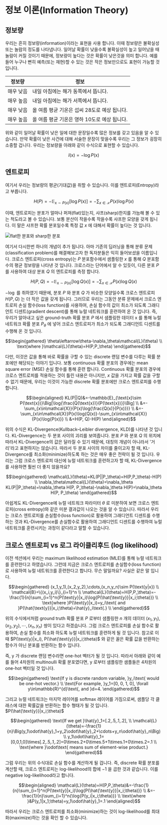# 정보 이론(Information Theory)

## 정보량

우리는 흔히 정보량(information)이라는 표현을 사용 합니다. 이때 정보량은 불확실성 또는 놀람의 정도를 나타냅니다. 일어날 확률이 낮을수록 불확실성이 높고 일어났을 때 놀람이 커질 것이기 때문에, 정보량이 높다는 것은 확률이 낮은것을 의미 합니다. 예를 들어 누구나 뻔히 예측(또는 재현)할 수 있는 것은 작은 정보만으로도 표현이 가능할 것입니다.

|정보량|정보|
|-|-|
|매우 낮음|내일 아침에는 해가 동쪽에서 뜹니다.|
|매우 높음|내일 아침에는 해가 서쪽에서 뜹니다.|
|매우 낮음|올 여름 평균 기온은 섭씨 28도로 예상 됩니다.|
|매우 높음|올 여름 평균 기온은 영하 10도로 예상 됩니다.|

위와 같이 일어날 확률이 낮은 일에 대한 문장일수록 많은 정보를 갖고 있음을 알 수 있습니다. 만약 확률이 낮은 사건에 대해 서술한 문장이 맞을수록 우리는 그 정보가 굉장히 소중할 겁니다. 우리는 정보량을 아래와 같이 수식으로 표현할 수 있습니다.

$$I(\text{x})=-\log{P(\text{x})}$$

## 엔트로피

여기서 우리는 정보량의 평균(기대값)을 취할 수 있습니다. 이를 엔트로피(Entropy)라고 부릅니다.

$$H(P)=-\mathbb{E}_{\text{x}\sim P(\text{x})}[\log{P(\text{x})}]=-\sum_{x\in\mathcal{X}}{P(x)\log{P(x)}}$$

이때, 엔트로피는 분포가 얼마나 퍼져(flat)있는지, 샤프(sharp)한지를 가늠해 볼 수 있는 척도라고 볼 수 있습니다. 보통 분산이 작을수록 작을수록 샤프한 모양을 갖게 됩니다. 이 말은 샤프한 확률 분포일수록 특정 값 $x$ 에 대해서 확률이 높다는 것 입니다. 

![flat한 분포와 sharp한 분포](image)

여기서 다시한번 하나의 개념이 추가 됩니다. 아마 기존의 딥러닝을 통해 분류 문제(classification problem)를 해결해보고자 한 독자분들은 익히 들어보셨을 이름입니다. 크로스 엔트로피(cross entropy)는 $P$ 분포함수에서 샘플링한 $x$ 를 통해 $Q$ 분포함수의 평균 정보량을 나타낸 것 입니다. 크로스라는 단어에서 알 수 있듯이, 다른 분포 $P$ 를 사용하여 대상 분포 $Q$ 의 엔트로피를 측정 합니다.

$$H(P, Q)=-\mathbb{E}_{\text{x}\sim P(\text{x})}[\log{Q(\text{x})}]=-\sum_{x\in\mathcal{X}}{P(x)\log{Q(x)}}$$

 $-\log$ 를 취하였기 때문에, 분포 $P$ 와 분포 $Q$ 가 비슷한 모양일수록 크로스 엔트로피 $H(P,Q)$ 는 더 작은 값을 갖게 됩니다. 그러므로 우리는 그동안 분류 문제에서 크로스 엔트로피 손실 함수(loss function)를 사용하여, 손실 함수의 값이 최소가 되도록 그래디언트 디센트(gradient descent)를 통해 뉴럴 네트워크를 훈련하여 온 것 입니다. 즉, 우리가 알아내고 싶은 ground-truth 확률 분포 $P$ 에서 샘플링한 데이터 $\text{x}$ 를 통해 뉴럴 네트워크 확률 분포 $P_\theta$ 에 넣어 크로스 엔트로피가 최소가 되도록 그래디언트 디센트를 수행해 온 것 입니다.

$$\begin{gathered}
\theta\leftarrow\theta-\nabla_\theta\mathcal{L}(\theta) \\
\text{where }\mathcal{L}(\theta)=H(P,P_\theta)
\end{gathered}$$

다만, 이것은 값을 통해 바로 확률을 구할 수 있는 discrete 랜덤 변수를 다루는 확률 분포에만 해당되는 이야기 입니다. 보통 continuous 확률 분포의 경우에는 mean square error (MSE) 손실 함수를 통해 훈련 합니다. Continuous 확률 분포의 경우에 크로스 엔트로피를 적용하는 것이 틀린 내용은 아니지만, $x$ 값을 가지고 확률 값을 구할 수 없기 때문에, 우리는 이것이 가능한 discrete 확률 분포에만 크로스 엔트로피를 수행 합니다.

$$\begin{aligned}
KL(P||Q)&=-\mathbb{E}_{\text{x}\sim P(\text{x})}\Big[\log{\frac{Q(\text{x})}{P(\text{x})}}\Big] \\
&=-\sum_{x\in\mathcal{X}}{P(x)\log{\frac{Q(x)}{P(x)}}} \\
&=-\sum_{x\in\mathcal{X}}P(x)\log{Q(x)}-\sum_{x\in\mathcal{X}}{P(x)\log{P(x)}} \\
&=H(P, Q)-H(P)
\end{aligned}$$

위의 수식은 KL-Divergence(Kullback–Leibler divergence, KLD)를 나타낸 것 입니다. KL-Divergence는 두 분포 사이의 괴리를 보여줍니다. 분포 $P$ 와 분포 $Q$ 의 위치에 따라서 KL-Divergence의 값은 달라질 수 있기 때문에, 대칭의 개념이 아니라서 '거리'라고 표현하지는 않습니다. 따라서 두 분포 사이의 차이를 줄이고자 할 때, KL-Divergence를 최소화(minimize)하도록 하는 것은 매우 좋은 전략이 될 것 입니다. 우리는 그럼 크로스 엔트로피 대신에 뉴럴 네트워크를 훈련하고자 할 때, KL-Divergence를 사용하면 훨씬 더 좋지 않을까요?

$$\begin{gathered}
\mathcal{L}(\theta)=KL(P||P_\theta)=H(P,P_\theta)-H(P) \\
\nabla_\theta\mathcal{L}(\theta)=\nabla_\theta KL(P||P_\theta)=\nabla_\theta H(P, P_\theta)-\nabla_\theta H(P)=\nabla_\theta H(P, P_\theta)
\end{gathered}$$

아쉽게도 KL-Divergence에 뉴럴 네트워크 파라미터 $\theta$ 로 미분하여 보면 크로스 엔트로피(cross entropy)와 같은 미분 결과값이 나오는 것을 알 수 있습니다. 따라서 우리는 크로스 엔트로피를 손실함수(loss function)로 활용하여 그래디언트 디센트를 수행하는 것과 KL-Divergence를 손실함수로 활용하여 그래디언트 디센트를 수행하여 뉴럴네트워크를 훈련시키는 과정이 같다라고 말할 수 있습니다.

## 크로스 엔트로피 vs 로그 라이클리후드 (log likelihood)

이전 섹션에서 우리는 maximum likelihood estimation (MLE)를 통해 뉴럴 네트워크를 훈련한다고 하였습니다. 그런데 지금은 크로스 엔트로피를 손실함수(loss function)로 사용하여 뉴럴 네트워크를 훈련한다고 합니다. 무슨 말일까요? 사실은 같은 말 입니다.

$$\begin{gathered}
(x_1,y_1),(x_2,y_2),\cdots,(x_n,y_n)\sim P(\text{y|x}) \\
\mathcal{B}=\{(x_i,y_i)\}_{i=1}^n \\
\mathcal{L}(\theta)=H(P,P_\theta)=-\frac{1}{n}\sum_{i=1}^n{P(\text{y}|x_i)\log{P(\hat{\text{y}}|x_i;\theta)}} \\
\text{where }P(\text{y}|x_i)=y_i\text{ and }P(\hat{\text{y}}|x_i;\theta)=\hat{y}_i\text{.} \\
\end{gathered}$$

위의 수식에서처럼 ground truth 확률 분포 $P$ 로부터 샘플링한 $n$ 개의 데이터 $(x_1,y_1),(x_2,y_2),\cdots,(x_n,y_n)$ 쌍이 있다고 하겠습니다. 그럼 크로스 엔트로피를 손실 함수로 활용하여, 손실 함수를 최소화 하도록 뉴럴 네트워크를 훈련하게 될 것 입니다. 참고로 이때 $P(\text{y}|x_i), P(\hat{\text{y}}|x_i;\theta)$ 와 같은 꼴은 확률 값을 반환하는 함수가 아닌 분포를 반환하는 함수 입니다.

즉, $\text{y}$ 가 discrete 랜덤 변수라면 one-hot 벡터가 될 것 입니다. 따라서 아래와 같이 예를 들어 4차원의 multinoulli 확률 분포였다면, $\text{y}$ 로부터 샘플링한 샘플들은 4차원의 one-hot 벡터일 것 입니다.

$$\begin{gathered}
\text{If y is discrete random variable, }y_i\text{ would be one-hot vector.} \\
\text{For example, }y_1=[0, 0, 1, 0], \forall y\in\mathbb{R}^{d}\text{, and }d=4.
\end{gathered}$$

그리고 뉴럴 네트워크는 마지막 레이어를 softmax 레이어를 가짐으로써, 샘플당 각 클래스에 대한 확률값을 반환하는 함수 형태가 될 것 입니다. <comment> $P(\hat{\text{y}}|x_i;\theta)$ </comment>

$$\begin{gathered}
\text{If we get }\hat{y}_1=[.2,.5,.1,.2], \\
\mathcal{L}(\theta)=-\frac{1}{n}\Big(y_1\odot\hat{y}_1+y_2\odot\hat{y}_2+\cdots+y_n\odot\hat{y}_n\Big) \\
y_1\odot\hat{y}_1=[0,0,1,0]\times[.2,.5,.1,.2]=0\times.2+0\times.5+1\times.1+0\times.2=.1 \\
\text{where }\odot\text{ means sum of element-wise product.}
\end{gathered}$$

그럼 우리는 위의 수식대로 손실 함수를 계산하게 될 겁니다. 즉, discrete 확률 분포를 계산할 때, 크로스 엔트로피는 log-likelihood의 합에 $-1$ 을 곱한 것과 같습니다. 이를 negative log-likelihood라고 합니다.

$$\begin{aligned}
\mathcal{L}(\theta)=H(P,P_\theta)&=-\frac{1}{n}\sum_{i=1}^n{P(\text{y}|x_i)\log{P(\hat{\text{y}}|x_i;\theta)}} \\
&=-\frac{1}{n}\sum_{i=1}^n{\log{P(y_i|x_i;\theta)}} \\
\text{where }&P(y_1|x_1;\theta)=y_1\odot\hat{y}_1=.1
\end{aligned}$$

따라서 우리는 크로스 엔트로피를 최소화(minimize)하는 것이 log-likelihood를 최대화(maximize)하는 것을 확인 할 수 있습니다.
